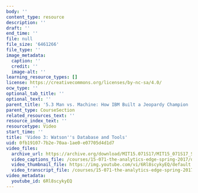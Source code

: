 ```yaml
---
body: ''
content_type: resource
description: ''
draft: ''
end_time: ''
file: null
file_size: '6461266'
file_type: ''
image_metadata:
  caption: ''
  credit: ''
  image-alt: ''
learning_resource_types: []
license: https://creativecommons.org/licenses/by-nc-sa/4.0/
ocw_type: ''
optional_tab_title: ''
optional_text: ''
parent_title: '5.3 Man vs. Machine: How IBM Built a Jeopardy Champion '
parent_type: CourseSection
related_resources_text: ''
resource_index_text: ''
resourcetype: Video
start_time: ''
title: 'Video 3: Watson''s Database and Tools'
uid: 0fb19107-7b2e-70aa-1ae0-e07705d4d1d7
video_files:
  archive_url: https://archive.org/download/MIT15.071S17/MIT15_071S17_Session_5.3.05_300k.mp4
  video_captions_file: /courses/15-071-the-analytics-edge-spring-2017/d1313e74c2b6501e98a601c59c0b67aa_6Rl8scykyEQ.vtt
  video_thumbnail_file: https://img.youtube.com/vi/6Rl8scykyEQ/default.jpg
  video_transcript_file: /courses/15-071-the-analytics-edge-spring-2017/72fe98a107af886454c5ec52cf022805_6Rl8scykyEQ.pdf
video_metadata:
  youtube_id: 6Rl8scykyEQ
---
```

